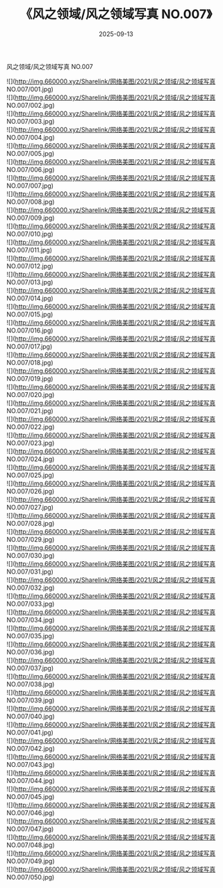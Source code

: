 ﻿---
layout: post
title:  《风之领域/风之领域写真 NO.007》
date:   2025-09-13
img: http://img.660000.xyz/Sharelink/网络美图/2021/风之领域/风之领域写真 NO.007/000.jpg
categories: [美女, 清纯, 唯美]
---

风之领域/风之领域写真 NO.007

 ![](http://img.660000.xyz/Sharelink/网络美图/2021/风之领域/风之领域写真 NO.007/001.jpg) <br>![](http://img.660000.xyz/Sharelink/网络美图/2021/风之领域/风之领域写真 NO.007/002.jpg) <br>![](http://img.660000.xyz/Sharelink/网络美图/2021/风之领域/风之领域写真 NO.007/003.jpg) <br>![](http://img.660000.xyz/Sharelink/网络美图/2021/风之领域/风之领域写真 NO.007/004.jpg) <br>![](http://img.660000.xyz/Sharelink/网络美图/2021/风之领域/风之领域写真 NO.007/005.jpg) <br>![](http://img.660000.xyz/Sharelink/网络美图/2021/风之领域/风之领域写真 NO.007/006.jpg) <br>![](http://img.660000.xyz/Sharelink/网络美图/2021/风之领域/风之领域写真 NO.007/007.jpg) <br>![](http://img.660000.xyz/Sharelink/网络美图/2021/风之领域/风之领域写真 NO.007/008.jpg) <br>![](http://img.660000.xyz/Sharelink/网络美图/2021/风之领域/风之领域写真 NO.007/009.jpg) <br>![](http://img.660000.xyz/Sharelink/网络美图/2021/风之领域/风之领域写真 NO.007/010.jpg) <br>![](http://img.660000.xyz/Sharelink/网络美图/2021/风之领域/风之领域写真 NO.007/011.jpg) <br>![](http://img.660000.xyz/Sharelink/网络美图/2021/风之领域/风之领域写真 NO.007/012.jpg) <br>![](http://img.660000.xyz/Sharelink/网络美图/2021/风之领域/风之领域写真 NO.007/013.jpg) <br>![](http://img.660000.xyz/Sharelink/网络美图/2021/风之领域/风之领域写真 NO.007/014.jpg) <br>![](http://img.660000.xyz/Sharelink/网络美图/2021/风之领域/风之领域写真 NO.007/015.jpg) <br>![](http://img.660000.xyz/Sharelink/网络美图/2021/风之领域/风之领域写真 NO.007/016.jpg) <br>![](http://img.660000.xyz/Sharelink/网络美图/2021/风之领域/风之领域写真 NO.007/017.jpg) <br>![](http://img.660000.xyz/Sharelink/网络美图/2021/风之领域/风之领域写真 NO.007/018.jpg) <br>![](http://img.660000.xyz/Sharelink/网络美图/2021/风之领域/风之领域写真 NO.007/019.jpg) <br>![](http://img.660000.xyz/Sharelink/网络美图/2021/风之领域/风之领域写真 NO.007/020.jpg) <br>![](http://img.660000.xyz/Sharelink/网络美图/2021/风之领域/风之领域写真 NO.007/021.jpg) <br>![](http://img.660000.xyz/Sharelink/网络美图/2021/风之领域/风之领域写真 NO.007/022.jpg) <br>![](http://img.660000.xyz/Sharelink/网络美图/2021/风之领域/风之领域写真 NO.007/023.jpg) <br>![](http://img.660000.xyz/Sharelink/网络美图/2021/风之领域/风之领域写真 NO.007/024.jpg) <br>![](http://img.660000.xyz/Sharelink/网络美图/2021/风之领域/风之领域写真 NO.007/025.jpg) <br>![](http://img.660000.xyz/Sharelink/网络美图/2021/风之领域/风之领域写真 NO.007/026.jpg) <br>![](http://img.660000.xyz/Sharelink/网络美图/2021/风之领域/风之领域写真 NO.007/027.jpg) <br>![](http://img.660000.xyz/Sharelink/网络美图/2021/风之领域/风之领域写真 NO.007/028.jpg) <br>![](http://img.660000.xyz/Sharelink/网络美图/2021/风之领域/风之领域写真 NO.007/029.jpg) <br>![](http://img.660000.xyz/Sharelink/网络美图/2021/风之领域/风之领域写真 NO.007/030.jpg) <br>![](http://img.660000.xyz/Sharelink/网络美图/2021/风之领域/风之领域写真 NO.007/031.jpg) <br>![](http://img.660000.xyz/Sharelink/网络美图/2021/风之领域/风之领域写真 NO.007/032.jpg) <br>![](http://img.660000.xyz/Sharelink/网络美图/2021/风之领域/风之领域写真 NO.007/033.jpg) <br>![](http://img.660000.xyz/Sharelink/网络美图/2021/风之领域/风之领域写真 NO.007/034.jpg) <br>![](http://img.660000.xyz/Sharelink/网络美图/2021/风之领域/风之领域写真 NO.007/035.jpg) <br>![](http://img.660000.xyz/Sharelink/网络美图/2021/风之领域/风之领域写真 NO.007/036.jpg) <br>![](http://img.660000.xyz/Sharelink/网络美图/2021/风之领域/风之领域写真 NO.007/037.jpg) <br>![](http://img.660000.xyz/Sharelink/网络美图/2021/风之领域/风之领域写真 NO.007/038.jpg) <br>![](http://img.660000.xyz/Sharelink/网络美图/2021/风之领域/风之领域写真 NO.007/039.jpg) <br>![](http://img.660000.xyz/Sharelink/网络美图/2021/风之领域/风之领域写真 NO.007/040.jpg) <br>![](http://img.660000.xyz/Sharelink/网络美图/2021/风之领域/风之领域写真 NO.007/041.jpg) <br>![](http://img.660000.xyz/Sharelink/网络美图/2021/风之领域/风之领域写真 NO.007/042.jpg) <br>![](http://img.660000.xyz/Sharelink/网络美图/2021/风之领域/风之领域写真 NO.007/043.jpg) <br>![](http://img.660000.xyz/Sharelink/网络美图/2021/风之领域/风之领域写真 NO.007/044.jpg) <br>![](http://img.660000.xyz/Sharelink/网络美图/2021/风之领域/风之领域写真 NO.007/045.jpg) <br>![](http://img.660000.xyz/Sharelink/网络美图/2021/风之领域/风之领域写真 NO.007/046.jpg) <br>![](http://img.660000.xyz/Sharelink/网络美图/2021/风之领域/风之领域写真 NO.007/047.jpg) <br>![](http://img.660000.xyz/Sharelink/网络美图/2021/风之领域/风之领域写真 NO.007/048.jpg) <br>![](http://img.660000.xyz/Sharelink/网络美图/2021/风之领域/风之领域写真 NO.007/049.jpg) <br>![](http://img.660000.xyz/Sharelink/网络美图/2021/风之领域/风之领域写真 NO.007/050.jpg) <br>